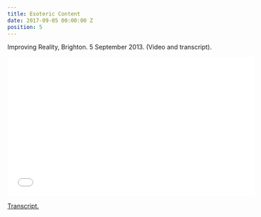 ```yaml
---
title: Esoteric Content
date: 2017-09-05 00:00:00 Z
position: 5
---
```


Improving Reality, Brighton. 5 September 2013. (Video and transcript).

<iframe width="560" height="315" src="**[https://youtu.be/9hDS6tAwZpg](https://youtu.be/9hDS6tAwZpg)**" frameborder="0" allowfullscreen></iframe>

[Transcript.](http://opentranscripts.org/transcript/esoteric-content/)